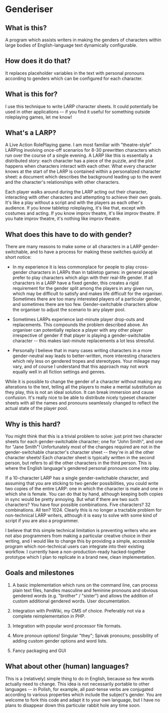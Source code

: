 Genderiser
==========

What is this?
-------------

A program which assists writers in making the genders of characters within large bodies of English-language text dynamically configurable.

How does it do that?
--------------------

It replaces placeholder variables in the text with personal pronouns according to genders which can be configured for each character.

What is this for?
-----------------

I use this technique to write LARP character sheets.  It could potentially be used in other applications -- if you find it useful for something outside roleplaying games, let me know!

What's a LARP?
--------------

A Live Action RolePlaying game. I am most familiar with "theatre-style" LARPing involving once-off scenarios for 8-30 prewritten characters which run over the course of a single evening.  A LARP like this is essentially a distributed story: each character has a piece of the puzzle, and the plot happens when characters interact with each other.  What every character knows at the start of the LARP is contained within a personalized character sheet: a document which describes the background leading up to the event and the character's relationships with other characters.

Each player walks around during the LARP acting out their character, interacting with other characters and attempting to achieve their own goals.  It's like a play without a script and with the players as each other's audience. If you know tabletop roleplaying, it's like that, except with costumes and acting. If you know improv theatre, it's like improv theatre. If you hate improv theatre, it's nothing like improv theatre.

What does this have to do with gender?
--------------------------------------

There are many reasons to make some or all characters in a LARP gender-switchable, and to have a process for making these switches quickly at short notice:

* In my experience it is less commonplace for people to play cross-gender characters in LARPs than in tabletop games: in general people prefer to play characters which align with their real-life gender. If all characters in a LARP have a fixed gender, this creates a rigid requirement for the gender split among the players in any given run, which may be difficult to satisfy and makes life difficult for the organiser. Sometimes there are too many interested players of a particular gender, and sometimes there are too few.  Gender-switchable characters allow the organiser to adjust the scenario to any player pool.

* Sometimes LARPs experience last-minute player drop-outs and replacements. This compounds the problem described above. An organiser can potentially replace a player with any other player irrespective of gender if that player is playing a gender-switchable character -- this makes last-minute replacements a lot less stressful.

* Personally I believe that in many cases writing characters in a more gender-neutral way leads to better-written, more interesting characters which rely less on gendered tropes and stereotypes. Your mileage may vary, and of course I understand that this approach may not work equally well in all fiction settings and genres.

While it is possible to change the gender of a character without making any alterations to the text, telling all the players to make a mental substitution as they play, this is not an ideal solution. It can break immersion and cause confusion. It's really nice to be able to distribute nicely typeset character sheets with all the names and pronouns seamlessly changed to reflect the actual state of the player pool.

Why is this hard?
-----------------

You might think that this is a trivial problem to solve: just print two character sheets for each gender-switchable character; one for "John Smith", and one for "Jane Smith"!  Unfortunately most of the changes required are not in the gender-switchable character's character sheet -- they're in all the other character sheets! Each character sheet is typically written in the second person, but refers to all the other characters in the third person. This is where the English language's gendered personal pronouns come into play.

If a 10-character LARP has a single gender-switchable character, and assuming that you are sticking to two gender possibilities, you could write two copies of the entire LARP: one in which the character is male and one in which she is female. You can do that by hand, although keeping both copies in sync would be pretty annoying. But what if there are two such characters? You have four possible combinations. Five characters? 32 combinations.  All ten?  1024.  Clearly this is no longer a tractable problem for non-technical LARP writers, although it is easy to solve with some kind of script if you are also a programmer.

I believe that this simple technical limitation is preventing writers who are not also programmers from making a particular creative choice in their writing, and I would like to change this by providing a simple, accessible program which non-technical users can integrate into their existing workflow.  I currently have a non-production-ready hacked-together prototype which I plan to replicate in a brand new, clean implementation.

Goals and milestones
--------------------

1. A basic implementation which runs on the command line, can process plain text files, handles masculine and feminine pronouns and obvious gendered words (e.g. "brother" / "sister") and allows the addition of custom additional gendered words. User documentation.

2. Integration with PmWiki, my CMS of choice. Preferably not via a complete reimplementation in PHP.

3. Integration with popular word processor file formats.

4. More pronoun options! Singular "they"; Spivak pronouns; possibility of adding custom gender options and word lists.

5. Fancy packaging and GUI

What about other (human) languages?
-----------------------------------

This is a (relatively) simple thing to do in English, because so few words actually need to change.  This idea is not necessarily portable to other languages -- in Polish, for example, all past-tense verbs are conjugated according to various properties which include the subject's gender.  You are welcome to fork this code and adapt it to your own language, but I have no plans to disappear down this particular rabbit hole any time soon.

